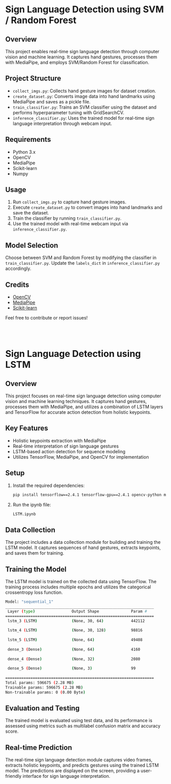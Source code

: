 # Sign Language Detection using SVM / Random Forest

## Overview
This project enables real-time sign language detection through computer vision and machine learning. It captures hand gestures, processes them with MediaPipe, and employs SVM/Random Forest for classification.

## Project Structure
- `collect_imgs.py`: Collects hand gesture images for dataset creation.
- `create_dataset.py`: Converts image data into hand landmarks using MediaPipe and saves as a pickle file.
- `train_classifier.py`: Trains an SVM classifier using the dataset and performs hyperparameter tuning with GridSearchCV.
- `inference_classifier.py`: Uses the trained model for real-time sign language interpretation through webcam input.

## Requirements
- Python 3.x
- OpenCV
- MediaPipe
- Scikit-learn
- Numpy

## Usage
1. Run `collect_imgs.py` to capture hand gesture images.
2. Execute `create_dataset.py` to convert images into hand landmarks and save the dataset.
3. Train the classifier by running `train_classifier.py`.
4. Use the trained model with real-time webcam input via `inference_classifier.py`.

## Model Selection
Choose between SVM and Random Forest by modifying the classifier in `train_classifier.py`. Update the `labels_dict` in `inference_classifier.py` accordingly.

## Credits
- [OpenCV](https://opencv.org/)
- [MediaPipe](https://mediapipe.dev/)
- [Scikit-learn](https://scikit-learn.org/)

Feel free to contribute or report issues!




<br>
<br>




# Sign Language Detection using LSTM

## Overview

This project focuses on real-time sign language detection using computer vision and machine learning techniques. It captures hand gestures, processes them with MediaPipe, and utilizes a combination of LSTM layers and TensorFlow for accurate action detection from holistic keypoints.

## Key Features

- Holistic keypoints extraction with MediaPipe
- Real-time interpretation of sign language gestures
- LSTM-based action detection for sequence modeling
- Utilizes TensorFlow, MediaPipe, and OpenCV for implementation

## Setup

1. Install the required dependencies:
    ```bash
    pip install tensorflow==2.4.1 tensorflow-gpu==2.4.1 opencv-python mediapipe sklearn matplotlib
    ```

2. Run the ipynb file:
    ```bash
    LSTM.ipynb
    ```

## Data Collection

The project includes a data collection module for building and training the LSTM model. It captures sequences of hand gestures, extracts keypoints, and saves them for training.

## Training the Model

The LSTM model is trained on the collected data using TensorFlow. The training process includes multiple epochs and utilizes the categorical crossentropy loss function.

```bash
Model: "sequential_1"
_________________________________________________________________
 Layer (type)                Output Shape              Param #   
=================================================================
 lstm_3 (LSTM)               (None, 30, 64)            442112    
                                                                 
 lstm_4 (LSTM)               (None, 30, 128)           98816     
                                                                 
 lstm_5 (LSTM)               (None, 64)                49408     
                                                                 
 dense_3 (Dense)             (None, 64)                4160      
                                                                 
 dense_4 (Dense)             (None, 32)                2080      
                                                                 
 dense_5 (Dense)             (None, 3)                 99        
                                                                 
=================================================================
Total params: 596675 (2.28 MB)
Trainable params: 596675 (2.28 MB)
Non-trainable params: 0 (0.00 Byte)
```


## Evaluation and Testing
The trained model is evaluated using test data, and its performance is assessed using metrics such as multilabel confusion matrix and accuracy score.


## Real-time Prediction
The real-time sign language detection module captures video frames, extracts holistic keypoints, and predicts gestures using the trained LSTM model. The predictions are displayed on the screen, providing a user-friendly interface for sign language interpretation.






